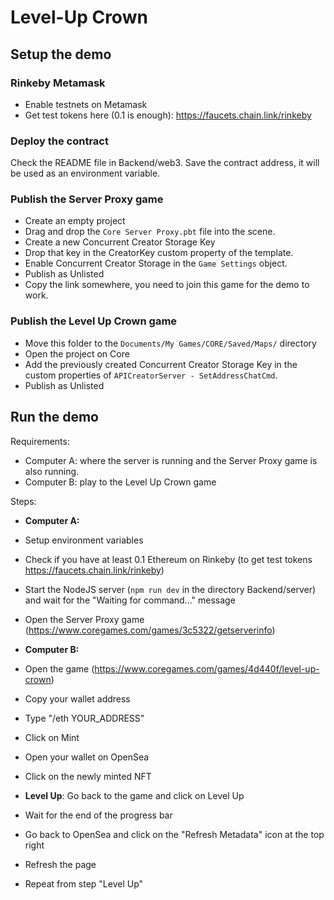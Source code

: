 # Level-Up Crown

## Setup the demo

### Rinkeby Metamask

* Enable testnets on Metamask
* Get test tokens here (0.1 is enough): https://faucets.chain.link/rinkeby

### Deploy the contract

Check the README file in Backend/web3.
Save the contract address, it will be used as an environment variable.

### Publish the Server Proxy game

* Create an empty project
* Drag and drop the `Core Server Proxy.pbt` file into the scene.
* Create a new Concurrent Creator Storage Key
* Drop that key in the CreatorKey custom property of the template.
* Enable Concurrent Creator Storage in the `Game Settings` object.
* Publish as Unlisted
* Copy the link somewhere, you need to join this game for the demo to work.

### Publish the Level Up Crown game

* Move this folder to the `Documents/My Games/CORE/Saved/Maps/` directory
* Open the project on Core
* Add the previously created Concurrent Creator Storage Key in the custom properties of `APICreatorServer - SetAddressChatCmd`.
* Publish as Unlisted

## Run the demo

Requirements:
* Computer A: where the server is running and the Server Proxy game is also running.
* Computer B: play to the Level Up Crown game

Steps:
* **Computer A:**
* Setup environment variables
* Check if you have at least 0.1 Ethereum on Rinkeby (to get test tokens https://faucets.chain.link/rinkeby)
* Start the NodeJS server (`npm run dev` in the directory Backend/server) and wait for the "Waiting for command..." message
* Open the Server Proxy game (https://www.coregames.com/games/3c5322/getserverinfo)

* **Computer B:**
* Open the game (https://www.coregames.com/games/4d440f/level-up-crown)
* Copy your wallet address
* Type "/eth YOUR_ADDRESS"
* Click on Mint
* Open your wallet on OpenSea
* Click on the newly minted NFT
* **Level Up**: Go back to the game and click on Level Up
* Wait for the end of the progress bar
* Go back to OpenSea and click on the "Refresh Metadata" icon at the top right
* Refresh the page
* Repeat from step "Level Up"
